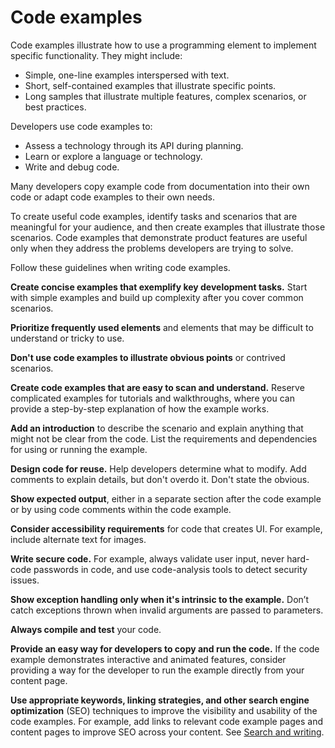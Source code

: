 # Code examples

Code examples illustrate how to use a programming element to implement specific functionality. They might include:

  - Simple, one-line examples interspersed with text.
  - Short, self-contained examples that illustrate specific points.
  - Long samples that illustrate multiple features, complex scenarios, or best practices. 

Developers use code examples to: 

  - Assess a technology through its API during planning.
  - Learn or explore a language or technology.
  - Write and debug code.

Many developers copy example code from documentation into their own code or adapt code examples to their own needs. 

To
create useful code examples, identify tasks and scenarios that are
meaningful for your audience, and then create
examples that illustrate those scenarios. Code examples that
demonstrate product features are useful only when they
address the problems developers are trying to solve.

Follow these guidelines when writing code examples.

**Create concise examples that exemplify key development tasks.** Start with simple examples and build up complexity after you cover common scenarios.


**Prioritize frequently used elements** and elements that may be difficult to understand or tricky to use.

**Don't use code examples to illustrate obvious points** or contrived scenarios.


**Create code examples that are easy to scan and understand.** Reserve
complicated examples for tutorials and walkthroughs, where you
can provide a step-by-step explanation of how the
example works.

**Add an introduction** to
describe the scenario and explain anything that might not be clear
from the code. List the requirements and dependencies for
using or running the example.

**Design code for reuse.** 
Help developers determine what to modify. Add comments to explain
details, but don't overdo it. Don't state the obvious.

**Show expected output**, either in a separate section after the code example or by using code comments within the code example.


**Consider accessibility requirements** for code that creates UI. For example, include alternate text for images.


**Write secure code.** 
For example, always validate user input, never hard-code passwords
in code, and use code-analysis tools to detect
security issues.

**Show exception handling only when it's intrinsic to the example.** Don’t catch exceptions thrown when invalid arguments are passed to parameters.


**Always compile and test** your code.


**Provide an easy way for developers to copy and run the code.** If
the code example demonstrates interactive and animated
features, consider providing a way for the developer to
run the example directly from your content page.

**Use appropriate keywords, linking strategies, and other search engine optimization** (SEO)
techniques to improve the visibility and usability of the code
examples. For example, add links to relevant code example pages and
content pages to improve SEO across your content. See [Search and writing](/style-guide/search-writing).
